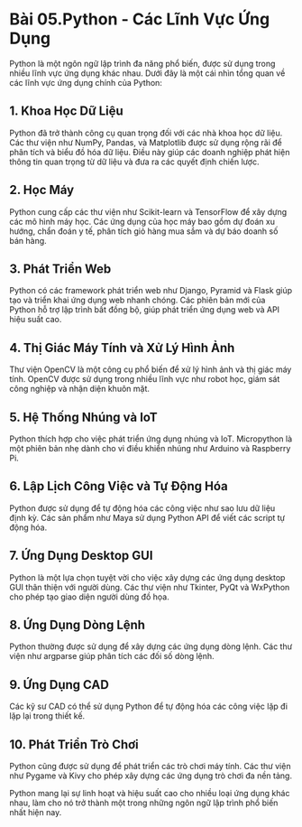 # Bài 05.Python - Các Lĩnh Vực Ứng Dụng

Python là một ngôn ngữ lập trình đa năng phổ biến, được sử dụng trong nhiều lĩnh vực ứng dụng khác nhau. Dưới đây là một cái nhìn tổng quan về các lĩnh vực ứng dụng chính của Python:

## 1. Khoa Học Dữ Liệu

Python đã trở thành công cụ quan trọng đối với các nhà khoa học dữ liệu. Các thư viện như NumPy, Pandas, và Matplotlib được sử dụng rộng rãi để phân tích và biểu đồ hóa dữ liệu. Điều này giúp các doanh nghiệp phát hiện thông tin quan trọng từ dữ liệu và đưa ra các quyết định chiến lược.

## 2. Học Máy

Python cung cấp các thư viện như Scikit-learn và TensorFlow để xây dựng các mô hình máy học. Các ứng dụng của học máy bao gồm dự đoán xu hướng, chẩn đoán y tế, phân tích giỏ hàng mua sắm và dự báo doanh số bán hàng.

## 3. Phát Triển Web

Python có các framework phát triển web như Django, Pyramid và Flask giúp tạo và triển khai ứng dụng web nhanh chóng. Các phiên bản mới của Python hỗ trợ lập trình bất đồng bộ, giúp phát triển ứng dụng web và API hiệu suất cao.

## 4. Thị Giác Máy Tính và Xử Lý Hình Ảnh

Thư viện OpenCV là một công cụ phổ biến để xử lý hình ảnh và thị giác máy tính. OpenCV được sử dụng trong nhiều lĩnh vực như robot học, giám sát công nghiệp và nhận diện khuôn mặt.

## 5. Hệ Thống Nhúng và IoT

Python thích hợp cho việc phát triển ứng dụng nhúng và IoT. Micropython là một phiên bản nhẹ dành cho vi điều khiển nhúng như Arduino và Raspberry Pi.

## 6. Lập Lịch Công Việc và Tự Động Hóa

Python được sử dụng để tự động hóa các công việc như sao lưu dữ liệu định kỳ. Các sản phẩm như Maya sử dụng Python API để viết các script tự động hóa.

## 7. Ứng Dụng Desktop GUI

Python là một lựa chọn tuyệt vời cho việc xây dựng các ứng dụng desktop GUI thân thiện với người dùng. Các thư viện như Tkinter, PyQt và WxPython cho phép tạo giao diện người dùng đồ họa.

## 8. Ứng Dụng Dòng Lệnh

Python thường được sử dụng để xây dựng các ứng dụng dòng lệnh. Các thư viện như argparse giúp phân tích các đối số dòng lệnh.

## 9. Ứng Dụng CAD

Các kỹ sư CAD có thể sử dụng Python để tự động hóa các công việc lặp đi lặp lại trong thiết kế.

## 10. Phát Triển Trò Chơi

Python cũng được sử dụng để phát triển các trò chơi máy tính. Các thư viện như Pygame và Kivy cho phép xây dựng các ứng dụng trò chơi đa nền tảng.

Python mang lại sự linh hoạt và hiệu suất cao cho nhiều loại ứng dụng khác nhau, làm cho nó trở thành một trong những ngôn ngữ lập trình phổ biến nhất hiện nay.